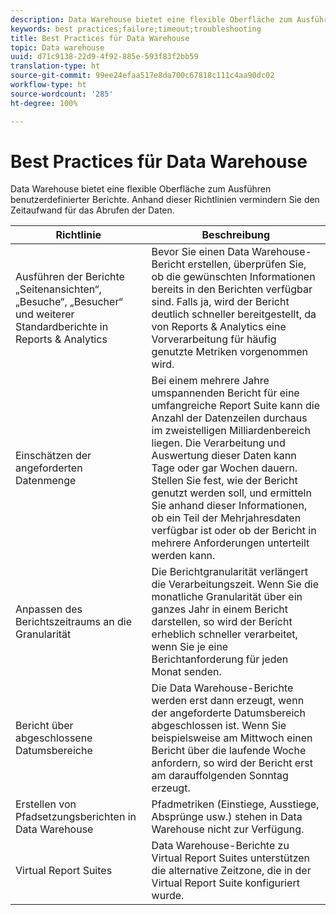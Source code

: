 ```yaml
---
description: Data Warehouse bietet eine flexible Oberfläche zum Ausführen benutzerdefinierter Berichte. Anhand dieser Richtlinien vermindern Sie den Zeitaufwand für das Abrufen der Daten.
keywords: best practices;failure;timeout;troubleshooting
title: Best Practices für Data Warehouse
topic: Data warehouse
uuid: d71c9138-22d9-4f92-885e-593f83f2bb59
translation-type: ht
source-git-commit: 99ee24efaa517e8da700c67818c111c4aa90dc02
workflow-type: ht
source-wordcount: '285'
ht-degree: 100%

---
```



# Best Practices für Data Warehouse

Data Warehouse bietet eine flexible Oberfläche zum Ausführen benutzerdefinierter Berichte. Anhand dieser Richtlinien vermindern Sie den Zeitaufwand für das Abrufen der Daten.



| Richtlinie | Beschreibung |
|--- |--- |
| Ausführen der Berichte „Seitenansichten“, „Besuche“, „Besucher“ und weiterer Standardberichte in Reports &amp; Analytics | Bevor Sie einen Data Warehouse-Bericht erstellen, überprüfen Sie, ob die gewünschten Informationen bereits in den Berichten verfügbar sind. Falls ja, wird der Bericht deutlich schneller bereitgestellt, da von Reports &amp; Analytics eine Vorverarbeitung für häufig genutzte Metriken vorgenommen wird. |
| Einschätzen der angeforderten Datenmenge | Bei einem mehrere Jahre umspannenden Bericht für eine umfangreiche Report Suite kann die Anzahl der Datenzeilen durchaus im zweistelligen Milliardenbereich liegen. Die Verarbeitung und Auswertung dieser Daten kann Tage oder gar Wochen dauern. Stellen Sie fest, wie der Bericht genutzt werden soll, und ermitteln Sie anhand dieser Informationen, ob ein Teil der Mehrjahresdaten verfügbar ist oder ob der Bericht in mehrere Anforderungen unterteilt werden kann. |
| Anpassen des Berichtszeitraums an die Granularität | Die Berichtgranularität verlängert die Verarbeitungszeit. Wenn Sie die monatliche Granularität über ein ganzes Jahr in einem Bericht darstellen, so wird der Bericht erheblich schneller verarbeitet, wenn Sie je eine Berichtanforderung für jeden Monat senden. |
| Bericht über abgeschlossene Datumsbereiche | Die Data Warehouse-Berichte werden erst dann erzeugt, wenn der angeforderte Datumsbereich abgeschlossen ist. Wenn Sie beispielsweise am Mittwoch einen Bericht über die laufende Woche anfordern, so wird der Bericht erst am darauffolgenden Sonntag erzeugt. |
| Erstellen von Pfadsetzungsberichten in Data Warehouse | Pfadmetriken (Einstiege, Ausstiege, Absprünge usw.) stehen in Data Warehouse nicht zur Verfügung. |
| Virtual Report Suites | Data Warehouse-Berichte zu Virtual Report Suites unterstützen die alternative Zeitzone, die in der Virtual Report Suite konfiguriert wurde. |
